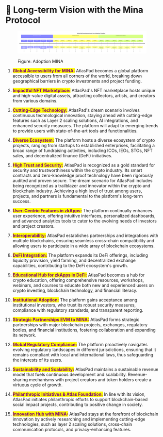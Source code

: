 # 👀 Long-term Vision with the Mina Protocol

<figure><img src="../assets/diagram(2)(1).png" data-clickable-image><figcaption><p>Figure: Adoption MINA</p></figcaption></figure>

1. <mark style="color:purple;">**Global Accessibility for MINA:**</mark> AtlasPad becomes a global platform accessible to users from all corners of the world, breaking down geographical barriers in crypto investments and project funding.

2. <mark style="color:purple;">**Impactful NFT Marketplace:**</mark> AtlasPad's NFT marketplace hosts unique and high-value digital assets, attracting collectors, artists, and creators from various domains.

3. <mark style="color:purple;">**Cutting-Edge Technology:**</mark> AtlasPad's dream scenario involves continuous technological innovation, staying ahead with cutting-edge features such as Layer 2 scaling solutions, AI integrations, and enhanced security measures. The platform will adapt to emerging trends to provide users with state-of-the-art tools and functionalities.

4. <mark style="color:purple;">**Diverse Ecosystem:**</mark> The platform hosts a diverse ecosystem of crypto projects, ranging from startups to established enterprises, facilitating a broad range of fundraising activities, including ICOs, IEOs, STOs, NFT sales, and decentralized finance (DeFi) initiatives.

5. <mark style="color:purple;">**High Trust and Security:**</mark> AtlasPad is recognized as a gold standard for security and trustworthiness within the crypto industry. Its smart contracts and zero-knowledge proof technology have been rigorously audited and proven secure. The dream scenario for AtlasPad includes being recognized as a trailblazer and innovator within the crypto and blockchain industry. Achieving a high level of trust among users, projects, and partners is fundamental to the platform's long-term success.

6. <mark style="color:purple;">**User-Centric Features in zkApps:**</mark> The platform continually enhances user experience, offering intuitive interfaces, personalized dashboards, and advanced analytics tools to cater to the evolving needs of investors and project creators.

7. <mark style="color:purple;">**Interoperability:**</mark> AtlasPad establishes partnerships and integrations with multiple blockchains, ensuring seamless cross-chain compatibility and allowing users to participate in a wide array of blockchain ecosystems.

8. <mark style="color:purple;">**DeFi Integration:**</mark> The platform expands its DeFi offerings, including liquidity provision, yield farming, and decentralized exchange capabilities, contributing to the DeFi ecosystem's growth.

9. <mark style="color:purple;">**Educational Hub for zkApps in DeFi:**</mark> AtlasPad becomes a hub for crypto education, offering comprehensive resources, workshops, webinars, and courses to educate both new and experienced users on crypto investing, blockchain technology, and financial literacy.

10. <mark style="color:purple;">**Institutional Adoption:**</mark> The platform gains acceptance among institutional investors, who trust its robust security measures, compliance with regulatory standards, and transparent reporting.

11. <mark style="color:purple;">**Strategic Partnerships EVM to MINA:**</mark> AtlasPad forms strategic partnerships with major blockchain projects, exchanges, regulatory bodies, and financial institutions, fostering collaboration and expanding its network.

12. <mark style="color:purple;">**Global Regulatory Compliance:**</mark> The platform proactively navigates evolving regulatory landscapes in different jurisdictions, ensuring that it remains compliant with local and international laws, thus safeguarding the interests of its users.

13. <mark style="color:purple;">**Sustainability and Scalability:**</mark> AtlasPad maintains a sustainable revenue model that fuels continuous development and scalability. Revenue-sharing mechanisms with project creators and token holders create a virtuous cycle of growth.

14. <mark style="color:purple;">**Philanthropic Initiatives & Atlas Foundation:**</mark> In line with its vision, AtlasPad initiates philanthropic efforts to support blockchain-based social impact projects, contributing to positive change in society.

15. <mark style="color:purple;">**Innovation Hub with MINA:**</mark> AtlasPad stays at the forefront of blockchain innovation by actively researching and implementing cutting-edge technologies, such as layer 2 scaling solutions, cross-chain communication protocols, and privacy-enhancing features.
